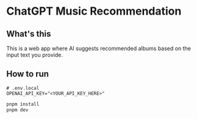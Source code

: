 # ChatGPT Music Recommendation

## What's this

This is a web app where AI suggests recommended albums based on the input text you provide.

## How to run

```env
# .env.local
OPENAI_API_KEY="<YOUR_API_KEY_HERE>"
```

```sh
pnpm install
pnpm dev
```

